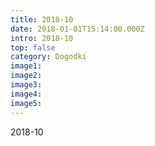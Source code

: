 ```yaml
---
title: 2018-10
date: 2018-01-01T15:14:00.000Z
intro: 2018-10
top: false
category: Dogodki
image1:
image2:
image3:
image4:
image5:
---
```


2018-10
